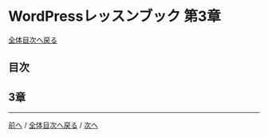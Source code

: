 # WordPressレッスンブック 第3章
[全体目次へ戻る](index.html)
## 目次

## 3章

***

[前へ](c2.html) /
[全体目次へ戻る](index.html) /
[次へ](c4.html)
